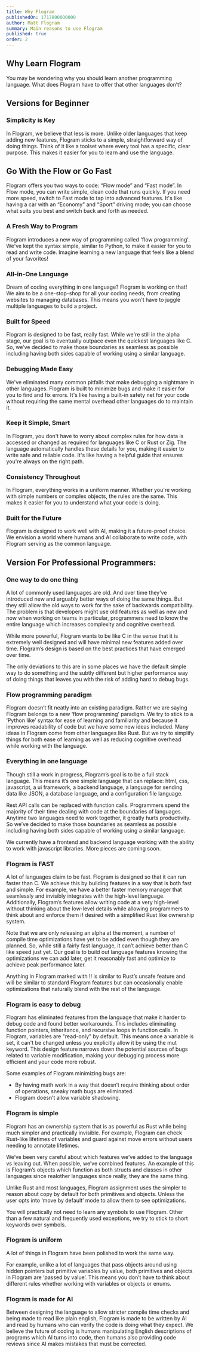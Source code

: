 ```yaml
---
title: Why Flogram
publishedOn: 1717800000000
author: Matt Flogram
summary: Main reasons to use Flogram
published: true
order: 2
---
```


<h2>Why Learn Flogram</h2>

You may be wondering why you should learn another programming language. What does Flogram have to offer that other languages don’t?

<h2 class='title-filled'>Versions for Beginner</h2>

<h3>Simplicity is Key</h3>

In Flogram, we believe that less is more. Unlike older languages that keep adding new features, Flogram sticks to a simple, straightforward way of doing things. Think of it like a toolset where every tool has a specific, clear purpose. This makes it easier for you to learn and use the language.

<h2 class='title-filled'>Go With the Flow or Go Fast</h2>

Flogram offers you two ways to code: “Flow mode” and “Fast mode”. In Flow mode, you can write simple, clean code that runs quickly. If you need more speed, switch to Fast mode to tap into advanced features. It's like having a car with an “Economy” and “Sport” driving mode; you can choose what suits you best and switch back and forth as needed.

<h3>A Fresh Way to Program</h3>

Flogram introduces a new way of programming called 'flow programming'. We've kept the syntax simple, similar to Python, to make it easier for you to read and write code. Imagine learning a new language that feels like a blend of your favorites!

<h3>All-in-One Language</h3>

Dream of coding everything in one language? Flogram is working on that! We aim to be a one-stop-shop for all your coding needs, from creating websites to managing databases. This means you won't have to juggle multiple languages to build a project.

<h3>Built for Speed</h3>

Flogram is designed to be fast, really fast. While we're still in the alpha stage, our goal is to eventually outpace even the quickest languages like C. So, we’ve decided to make those boundaries as seamless as possible including having both sides capable of working using a similar language.

<h3>Debugging Made Easy</h3>

We've eliminated many common pitfalls that make debugging a nightmare in other languages. Flogram is built to minimize bugs and make it easier for you to find and fix errors. It's like having a built-in safety net for your code without requiring the same mental overhead other languages do to maintain it.

<h3>Keep it Simple, Smart</h3>

In Flogram, you don't have to worry about complex rules for how data is accessed or changed as required for languages like C or Rust or Zig. The language automatically handles these details for you, making it easier to write safe and reliable code. It's like having a helpful guide that ensures you're always on the right path.

<h3>Consistency Throughout</h3>

In Flogram, everything works in a uniform manner. Whether you're working with simple numbers or complex objects, the rules are the same. This makes it easier for you to understand what your code is doing.

<h3>Built for the Future</h3>

Flogram is designed to work well with AI, making it a future-proof choice. We envision a world where humans and AI collaborate to write code, with Flogram serving as the common language.

<h2 class='title-filled'>Version For Professional Programmers:</h2>

<h3>One way to do one thing</h3>

A lot of commonly used languages are old. And over time they’ve introduced new and arguably better ways of doing the same things. But they still allow the old ways to work for the sake of backwards compatibility. The problem is that developers might use old features as well as new and now when working on teams in particular, programmers need to know the entire language which increases complexity and cognitive overhead.

While more powerful, Flogram wants to be like C in the sense that it is extremely well designed and will have minimal new features added over time. Flogram’s design is based on the best practices that have emerged over time.

The only deviations to this are in some places we have the default simple way to do something and the subtly different but higher performance way of doing things that leaves you with the risk of adding hard to debug bugs.

<h3>Flow programming paradigm</h3>

Flogram doesn’t fit neatly into an existing paradigm. Rather we are saying Flogram belongs to a new ‘flow programming’ paradigm. We try to stick to a ‘Python like’ syntax for ease of learning and familiarity and because it improves readability of code but we have some new ideas included. Many ideas in Flogram come from other languages like Rust. But we try to simplify things for both ease of learning as well as reducing cognitive overhead while working with the language.

<h3>Everything in one language</h3>

Though still a work in progress, Flogram’s goal is to be a full stack language. This means it’s one simple language that can replace: html, css, javascript, a ui framework, a backend language, a language for sending data like JSON, a database language, and a configuration file language.

Rest API calls can be replaced with function calls. Programmers spend the majority of their time dealing with code at the boundaries of languages. Anytime two languages need to work together, it greatly hurts productivity. So we’ve decided to make those boundaries as seamless as possible including having both sides capable of working using a similar language.

We currently have a frontend and backend language working with the ability to work with javascript libraries. More pieces are coming soon.

<h3>Flogram is FAST</h3>

A lot of languages claim to be fast. Flogram is designed so that it can run faster than C. We achieve this by building features in a way that is both fast and simple. For example, we have a better faster memory manager that seamlessly and invisibly integrates with the high-level language. Additionally, Flogram’s features allow writing code at a very high-level without thinking about the low-level details while allowing programmers to think about and enforce them if desired with a simplified Rust like ownership system.

Note that we are only releasing an alpha at the moment, a number of compile time optimizations have yet to be added even though they are planned. So, while still a fairly fast language, it can’t achieve better than C like speed just yet. Our goal is to build out language features knowing the optimizations we can add later, get it reasonably fast and optimize to achieve peak performance later.

Anything in Flogram marked with !! is similar to Rust’s unsafe feature and will be similar to standard Flogram features but can occasionally enable optimizations that naturally blend with the rest of the language.

<h3>Flogram is easy to debug</h3>

Flogram has eliminated features from the language that make it harder to debug code and found better workarounds. This includes eliminating function pointers, inheritance, and recursive loops in function calls. In Flogram, variables are "read-only" by default. This means once a variable is set, it can't be changed unless you explicitly allow it by using the mut keyword. This design feature narrows down the potential sources of bugs related to variable modification, making your debugging process more efficient and your code more robust.

Some examples of Flogram minimizing bugs are:
- By having math work in a way that doesn’t require thinking about order of operations, sneaky math bugs are eliminated.
- Flogram doesn’t allow variable shadowing.

<h3>Flogram is simple</h3>

Flogram has an ownership system that is as powerful as Rust while being much simpler and practically invisible. For example, Flogram can check Rust-like lifetimes of variables and guard against move errors without users needing to annotate lifetimes.

We’ve been very careful about which features we’ve added to the language vs leaving out. When possible, we’ve combined features. An example of this is Flogram’s objects which function as both structs and classes in other languages since realother languages since really, they are the same thing.

Unlike Rust and most languages, Flogram assignment uses the simpler to reason about copy by default for both primitives and objects. Unless the user opts into ‘move by default’ mode to allow them to see optimizations.

You will practically not need to learn any symbols to use Flogram. Other than a few natural and frequently used exceptions, we try to stick to short keywords over symbols.

<h3>Flogram is uniform</h3>

A lot of things in Flogram have been polished to work the same way.

For example, unlike a lot of languages that pass objects around using hidden pointers but primitive variables by value, both primitives and objects in Flogram are ‘passed by value’. This means you don’t have to think about different rules whether working with variables or objects or enums.

<h3>Flogram is made for AI</h3>

Between designing the language to allow stricter compile time checks and being made to read like plain english, Flogram is made to be written by AI and read by humans who can verify the code is doing what they expect. We believe the future of coding is humans manipulating English descriptions of programs which AI turns into code, then humans also providing code reviews since AI makes mistakes that must be corrected.
